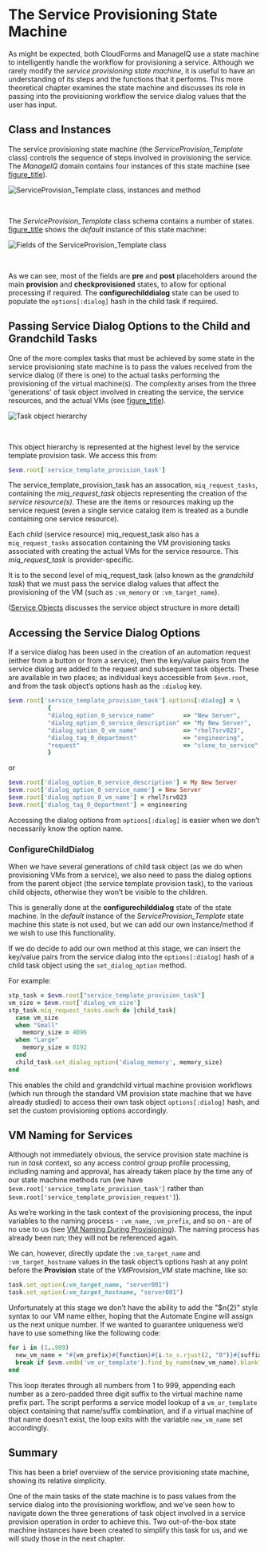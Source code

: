 # The Service Provisioning State Machine

As might be expected, both CloudForms and ManageIQ use a state machine
to intelligently handle the workflow for provisioning a service.
Although we rarely modify the *service provisioning state machine*, it
is useful to have an understanding of its steps and the functions that
it performs. This more theoretical chapter examines the state machine
and discusses its role in passing into the provisioning workflow the
service dialog values that the user has input.

## Class and Instances

The service provisioning state machine (the *ServiceProvision\_Template*
class) controls the sequence of steps involved in provisioning the
service. The *ManageIQ* domain contains four instances of this state
machine (see [figure\_title](#i1)).

![ServiceProvision\_Template class, instances and
method](images/ss1.png)

​  

The *ServiceProvision\_Template* class schema contains a number of
states. [figure\_title](#i2) shows the *default* instance of this state
machine:

![Fields of the ServiceProvision\_Template class](images/ss2.png)

​  

As we can see, most of the fields are **pre** and **post** placeholders
around the main **provision** and **checkprovisioned** states, to allow
for optional processing if required. The **configurechilddialog** state
can be used to populate the `options[:dialog]` hash in the child task if
required.

## Passing Service Dialog Options to the Child and Grandchild Tasks

One of the more complex tasks that must be achieved by some state in the
service provisioning state machine is to pass the values received from
the service dialog (if there is one) to the actual tasks performing the
provisioning of the virtual machine(s). The complexity arises from the
three 'generations' of task object involved in creating the service, the
service resources, and the actual VMs (see [figure\_title](#i3)).

![Task object hierarchy](images/task_hierarchy.png)

​  

This object hierarchy is represented at the highest level by the service
template provision task. We access this from:

``` ruby
$evm.root['service_template_provision_task']
```

The service\_template\_provision\_task has an assocation,
`miq_request_tasks`, containing the *miq\_request\_task* objects
representing the creation of the *service resource(s)*. These are the
items or resources making up the service request (even a single service
catalog item is treated as a bundle containing one service resource).

Each *child* (service resource) miq\_request\_task also has a
`miq_request_tasks` assocation containing the VM provisioning tasks
associated with creating the actual VMs for the service resource. This
*miq\_request\_task* is provider-specific.

It is to the second level of miq\_request\_task (also known as the
*grandchild task*) that we must pass the service dialog values that
affect the provisioning of the VM (such as `:vm_memory` or
`:vm_target_name`).

([Service Objects](../service_objects/chapter.asciidoc) discusses the
service object structure in more detail)

## Accessing the Service Dialog Options

If a service dialog has been used in the creation of an automation
request (either from a button or from a service), then the key/value
pairs from the service dialog are added to the request and subsequent
task objects. These are available in two places; as individual keys
accessible from `$evm.root`, and from the task object’s options hash as
the `:dialog` key.

``` ruby
$evm.root['service_template_provision_task'].options[:dialog] = \
           {
           "dialog_option_0_service_name"        => "New Server",
           "dialog_option_0_service_description" => "My New Server",
           "dialog_option_0_vm_name"             => "rhel7srv023",
           "dialog_tag_0_department"             => "engineering",
           "request"                             => "clone_to_service"
           }
```

or

``` ruby
$evm.root['dialog_option_0_service_description'] = My New Server
$evm.root['dialog_option_0_service_name'] = New Server
$evm.root['dialog_option_0_vm_name'] = rhel7srv023
$evm.root['dialog_tag_0_department'] = engineering
```

Accessing the dialog options from `options[:dialog]` is easier when we
don’t necessarily know the option name.

### ConfigureChildDialog

When we have several generations of child task object (as we do when
provisioning VMs from a service), we also need to pass the dialog
options from the parent object (the service template provision task), to
the various child objects, otherwise they won’t be visible to the
children.

This is generally done at the **configurechilddialog** state of the
state machine. In the *default* instance of the
*ServiceProvision\_Template* state machine this state is not used, but
we can add our own instance/method if we wish to use this functionality.

If we do decide to add our own method at this stage, we can insert the
key/value pairs from the service dialog into the `options[:dialog]` hash
of a child task object using the `set_dialog_option` method.

For example:

``` ruby
stp_task = $evm.root["service_template_provision_task"]
vm_size = $evm.root['dialog_vm_size']
stp_task.miq_request_tasks.each do |child_task|
  case vm_size
  when "Small"
    memory_size = 4096
  when "Large"
    memory_size = 8192
  end
  child_task.set_dialog_option('dialog_memory', memory_size)
end
```

This enables the child and grandchild virtual machine provision
workflows (which run through the standard VM provision state machine
that we have already studied) to access their own task object
`options[:dialog]` hash, and set the custom provisioning options
accordingly.

## VM Naming for Services

Although not immediately obvious, the service provision state machine is
run in *task* context, so any access control group profile processing,
including naming and approval, has already taken place by the time any
of our state machine methods run (we have
`$evm.root['service_template_provision_task']` rather than
`$evm.root['service_template_provision_request']`).

As we’re working in the task context of the provisioning process, the
input variables to the naming process - `:vm_name`, `:vm_prefix`, and so
on - are of no use to us (see [VM Naming During
Provisioning](../vm_naming_during_provisioning/chapter.asciidoc)). The
naming process has already been run; they will not be referenced again.

We can, however, directly update the `:vm_target_name` and
`:vm_target_hostname` values in the task object’s options hash at any
point before the **Provision** state of the *VMProvision\_VM* state
machine, like so:

``` ruby
task.set_option(:vm_target_name, "server001")
task.set_option(:vm_target_hostname, "server001")
```

Unfortunately at this stage we don’t have the ability to add the "$n{2}"
style syntax to our VM name either, hoping that the Automate Engine will
assign us the next unique number. If we wanted to guarantee uniqueness
we’d have to use something like the following code:

``` ruby
for i in (1..999)
  new_vm_name = "#{vm_prefix}#{function}#{i.to_s.rjust(2, "0")}#{suffix}"
  break if $evm.vmdb('vm_or_template').find_by_name(new_vm_name).blank?
end
```

This loop iterates through all numbers from 1 to 999, appending each
number as a zero-padded three digit suffix to the virtual machine name
prefix part. The script performs a service model lookup of a
`vm_or_template` object containing that name/suffix combination, and if
a virtual machine of that name doesn’t exist, the loop exits with the
variable `new_vm_name` set accordingly.

## Summary

This has been a brief overview of the service provisioning state
machine, showing its relative simplicity.

One of the main tasks of the state machine is to pass values from the
service dialog into the provisioning workflow, and we’ve seen how to
navigate down the three generations of task object involved in a service
provision operation in order to achieve this. Two out-of-the-box state
machine instances have been created to simplify this task for us, and we
will study those in the next chapter.
